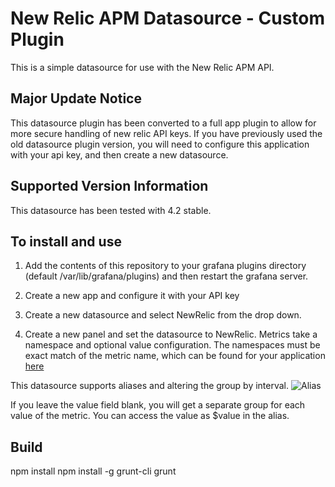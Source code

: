 # New Relic APM Datasource -  Custom Plugin
This is a simple datasource for use with the New Relic APM API. 

## Major Update Notice
This datasource plugin has been converted to a full app plugin to allow for more secure handling of 
new relic API keys. If you have previously used the old datasource plugin version, you will need to
configure this application with your api key, and then create a new datasource.

## Supported Version Information
This datasource has been tested with 4.2 stable.

## To install and use

1. Add the contents of this repository to your grafana plugins directory (default /var/lib/grafana/plugins) and then restart the grafana server.

2. Create a new app and configure it with your API key

2. Create a new datasource and select NewRelic from the drop down.

3. Create a new panel and set the datasource to NewRelic. Metrics take a namespace and optional value configuration. The namespaces must be exact match of the metric name, which can be found for your application [here](https://rpm.newrelic.com/api/explore/applications/metric_names)

This datasource supports aliases and altering the group by interval.
![Alias](http://i.imgur.com/sV0bEoA.png)

If you leave the value field blank, you will get a separate group for each value of the metric. You can access the value as $value in the alias.

## Build
npm install
npm install -g grunt-cli
grunt
